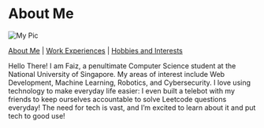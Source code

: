 # About Me

![My Pic](pic.jpg)

[About Me](index.md) | [Work Experiences](work_experiences.md) | [Hobbies and Interests](hobbies_interests.md)

Hello There! I am Faiz, a penultimate Computer Science student at the National University of Singapore. My areas of interest include Web Development, Machine Learning, Robotics, and Cybersecurity. I love using technology to make everyday life easier:  I even built a telebot with my friends to keep ourselves accountable to solve Leetcode questions everyday! The need for tech is vast, and I’m excited to learn about it and put tech to good use!
